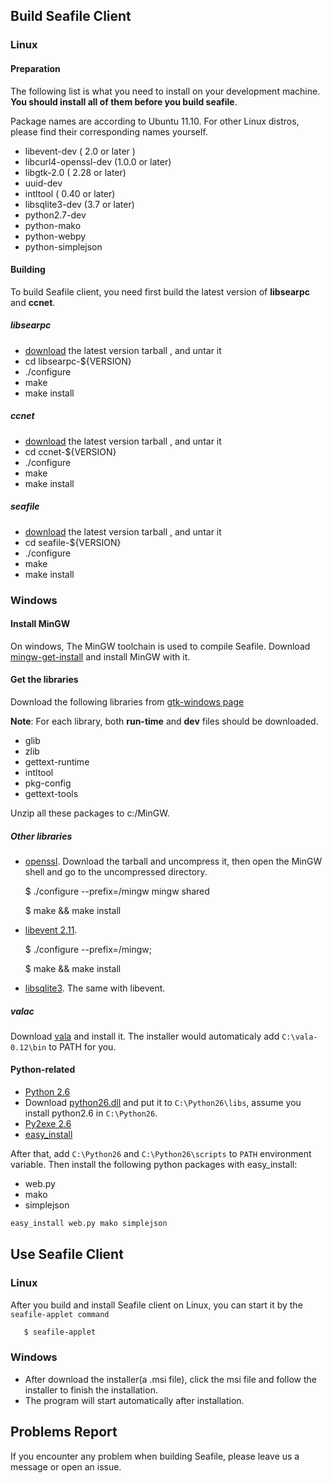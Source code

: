 ## Build Seafile Client ##

### Linux ###

#### Preparation ####

The following list is what you need to install on your development machine. __You should install all of them before you build seafile__.

Package names are according to Ubuntu 11.10. For other Linux distros, please find their corresponding names yourself.

* libevent-dev ( 2.0 or later )
* libcurl4-openssl-dev  (1.0.0 or later)
* libgtk-2.0 ( 2.28 or later)
* uuid-dev
* intltool ( 0.40 or later)
* libsqlite3-dev (3.7 or later)
* python2.7-dev
* python-mako
* python-webpy
* python-simplejson

#### Building ####

To build Seafile client, you need first build the latest version of **libsearpc** and **ccnet**.

##### libsearpc #####

* [download](https://www.github.com/haiwen/libsearpc/downloads) the latest version tarball , and untar it
* cd libsearpc-${VERSION}
* ./configure
* make
* make install

##### ccnet #####

* [download](https://www.github.com/haiwen/ccnet/downloads) the latest version tarball , and untar it
* cd ccnet-${VERSION}
* ./configure
* make
* make install

##### seafile #####

* [download](https://www.github.com/haiwen/seafile/downloads) the latest version tarball , and untar it
* cd seafile-${VERSION}
* ./configure
* make
* make install

### Windows ###

#### Install MinGW ####

On windows, The MinGW toolchain is used to compile Seafile. Download [mingw-get-install](http://sourceforge.net/projects/mingw/files/Automated%20MinGW%20Installer/mingw-get-inst) and install MinGW with it.

#### Get the libraries ####

Download the following libraries from [gtk-windows page](http://www.gtk.org/download/win32.php)

**Note**: For each library, both **run-time** and **dev** files should be downloaded.

+ glib 
+ zlib 
+ gettext-runtime 
+ intltool 
+ pkg-config 
+ gettext-tools

Unzip all these packages to c:/MinGW. 

##### Other libraries #####

+ [openssl](http://www.openssl.org/source/openssl-1.0.0d.tar.gz). Download the tarball and uncompress it, then open the MinGW shell and go to the uncompressed directory.

    $ ./configure --prefix=/mingw mingw shared

    $ make && make install

+ [libevent 2.11](http://monkey.org/~provos/libevent-2.0.11-stable.tar.gz).

    $ ./configure --prefix=/mingw;

    $ make && make install

+ [libsqlite3](http://www.sqlite.org/sqlite-autoconf-3070701.tar.gz). The same with libevent.

##### valac #####

Download [vala](http://vala-win32.googlecode.com/files/vala-0.12.0.exe) and install it. The installer would automaticaly add `C:\vala-0.12\bin` to PATH for you.

#### Python-related ####

+ [Python 2.6](http://www.python.org/ftp/python/2.6/python-2.6.msi)
+ Download [python26.dll](http://www.dll-files.com/python26.zip?0WGgUFcEmQ) and put it to `C:\Python26\libs`, assume you install python2.6 in `C:\Python26`.
+ [Py2exe 2.6](http://sourceforge.net/projects/py2exe/files/py2exe/0.6.9/py2exe-0.6.9.win32-py2.6.exe/download)
+ [easy_install](http://pypi.python.org/packages/2.6/s/setuptools/setuptools-0.6c11.win32-py2.6.exe#md5=1509752c3c2e64b5d0f9589aafe053dc)

After that, add `C:\Python26` and `C:\Python26\scripts` to `PATH` environment variable. Then install the following python packages with easy_install:

+ web.py
+ mako
+ simplejson

```sh
easy_install web.py mako simplejson
```

## Use Seafile Client ##

### Linux ###

After you build and install Seafile client on Linux, you can start it by the `seafile-applet command`
```sh
   $ seafile-applet
```

### Windows ###

* After download the installer(a .msi file), click the msi file and follow the installer to finish the installation.
* The program will start automatically after installation.

## Problems Report ##

If you encounter any problem when building Seafile, please leave us a message or open an issue.